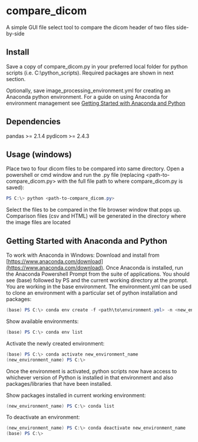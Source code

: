 # compare_dicom

A simple GUI file select tool to compare the dicom header of two files side-by-side

## Install

Save a copy of compare_dicom.py in your preferred local folder for python scripts (i.e. C:\python_scripts). Required packages are shown in next section.

Optionally, save image_processing_environment.yml for creating an Anaconda python environment. For a guide on using Anaconda for environment management see [Getting Started with Anaconda and Python](#getting-started-with-anaconda-and-python)

## Dependencies

pandas >= 2.1.4
pydicom >= 2.4.3

## Usage (windows)

Place two to four dicom files to be compared into same directory. Open a powershell or cmd window and run the .py file (replacing <path-to-compare_dicom.py> with the full file path to where compare_dicom.py is saved):

```powershell
PS C:\> python <path-to-compare_dicom.py> 
```

Select the files to be compared in the file browser window that pops up. Comparison files (csv and HTML) will be generated in the directory where the image files are located

## Getting Started with Anaconda and Python

To work with Anaconda in Windows:
Download and install from [https://www.anaconda.com/download](https://www.anaconda.com/download).
Once Anaconda is installed, run the Anaconda Powershell Prompt from the suite of applications.
You should see (base) followed by PS and the current working directory at the prompt. You are working in the base environment.
The environment.yml can be used to clone an environment with a particular set of python installation and packages:

```powershell
(base) PS C:\> conda env create -f <path\to\environment.yml> -n <new_environment_name>
```

Show available environments:

```powershell
(base) PS C:\> conda env list
```

Activate the newly created environment:

```powershell
(base) PS C:\> conda activate new_environment_name
(new_environment_name) PS C:\>
```

Once the environment is activated, python scripts now have access to whichever version of Python is installed in that environment and also packages/libraries that have been installed.

Show packages installed in current working environment:

```powershell
(new_environment_name) PS C:\> conda list
```

To deactivate an environment:

```powershell
(new_environment_name) PS C:\> conda deactivate new_environment_name
(base) PS C:\>
```
